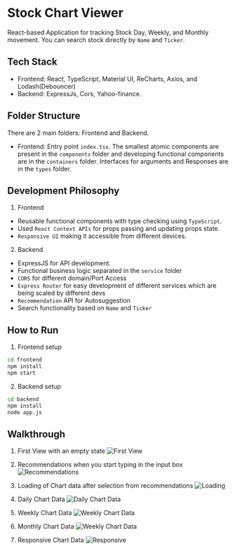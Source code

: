 # Stock Chart Viewer

React-based Application for tracking Stock Day, Weekly, and Monthly movement. You can search stock directly by `Name` and `Ticker`.

## Tech Stack

-   Frontend: React, TypeScript, Material UI, ReCharts, Axios, and Lodash(Debouncer)
-   Backend: ExpressJs, Cors, Yahoo-finance.

## Folder Structure

There are 2 main folders: Frontend and Backend.

-   Frontend: Entry point `index.tsx`. The smallest atomic components are present in the `components` folder and developing functional components are in the `containers` folder. Interfaces for arguments and Responses are in the `types` folder.

## Development Philosophy

1. Frontend

-   Reusable functional components with type checking using `TypeScript`.
-   Used `React Context APIs` for props passing and updating props state.
-   `Responsive UI` making it accessible from different devices.

2. Backend

-   ExpressJS for API development.
-   Functional business logic separated in the `service` folder
-   `CORS` for different domain/Port Access
-   `Express Router` for easy development of different services which are being scaled by different devs
-   `Recommendation` API for Autosuggestion
-   Search functionality based on `Name` and `Ticker`

## How to Run

1. Frontend setup

```bash
cd frontend
npm install
npm start
```

2. Backend setup

```bash
cd backend
npm install
node app.js
```

## Walkthrough

1. First View with an empty state
   ![First View](./screenshots/initial.png)

2. Recommendations when you start typing in the input box
   ![Recommendations](./screenshots/recommendations.png)

3. Loading of Chart data after selection from recommendations
   ![Loading](./screenshots/loading_state.png)

4. Daily Chart Data
   ![Daily Chart Data](./screenshots/daily_chart.png)

5. Weekly Chart Data
   ![Weekly Chart Data](./screenshots/weekly_chart.png)

6. Monthly Chart Data
   ![Weekly Chart Data](./screenshots/weekly_chart.png)

7. Responsive Chart Data
   ![Responsive](./screenshots/Responsive.png)
